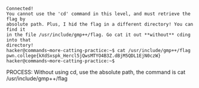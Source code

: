 ```
Connected!
You cannot use the 'cd' command in this level, and must retrieve the flag by
absolute path. Plus, I hid the flag in a different directory! You can find it
in the file /usr/include/gmp++/flag. Go cat it out **without** cding into that
directory!
hacker@commands~more-catting-practice:~$ cat /usr/include/gmp++/flag
pwn.college{kXdSxspk_Hercl5jQwsMTYO4B3Z.dBjM5QDL1EjN0czW}
hacker@commands~more-catting-practice:~$
```

PROCESS: Without using cd, use the absolute path, the command is cat /usr/include/gmp++/flag
